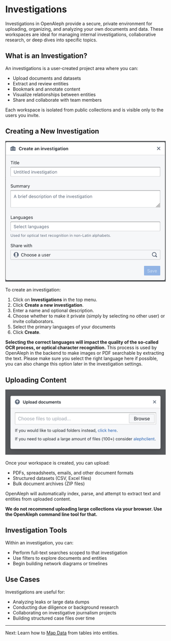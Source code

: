 # Investigations

Investigations in OpenAleph provide a secure, private environment for uploading, organizing, and analyzing your own documents and data. These workspaces are ideal for managing internal investigations, collaborative research, or deep dives into specific topics.

## What is an Investigation?

An investigations is a user-created project area where you can:

- Upload documents and datasets
- Extract and review entities
- Bookmark and annotate content
- Visualize relationships between entities
- Share and collaborate with team members

Each workspace is isolated from public collections and is visible only to the users you invite.

## Creating a New Investigation

![Screenshot of the OpenAleph new investigation menu](../../assets/images/new_investigation.png)

To create an investigation:

1. Click on **Investigations** in the top menu.
2. Click **Create a new investigation**.
3. Enter a name and optional description.
4. Choose whether to make it private (simply by selecting no other user) or invite collaborators.
5. Select the primary languages of your documents
6. Click **Create**.

 **Selecting the correct languages will impact the quality of the so-called OCR process, or optical character recognition.** This process is used by OpenAleph in the backend to make images or PDF searchable by extracting the text. Please make sure you select the right language here if possible, you can also change this option later in the investigation settings.

## Uploading Content

![Screenshot of the OpenAleph content upload menu](../../assets/images/upload_files.png)

Once your workspace is created, you can upload:

- PDFs, spreadsheets, emails, and other document formats
- Structured datasets (CSV, Excel files)
- Bulk document archives (ZIP files)

OpenAleph will automatically index, parse, and attempt to extract text and entities from uploaded content.

**We do not recommend uploading large collections via your browser. Use the OpenAleph command line tool for that.**

## Investigation Tools

Within an investigation, you can:

- Perform full-text searches scoped to that investigation
- Use filters to explore documents and entities
- Begin building network diagrams or timelines

## Use Cases

Investigations are useful for:

- Analyzing leaks or large data dumps
- Conducting due diligence or background research
- Collaborating on investigative journalism projects
- Building structured case files over time

---

Next: Learn how to [Map Data](map-data.md) from tables into entities.
